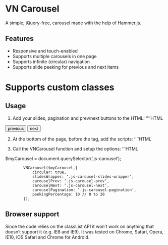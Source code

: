 # VN Carousel
A simple, jQuery-free, carousel made with the help of Hammer.js.  

## Features
- Responsive and touch-enabled
- Supports multiple carousels in one page
- Supports infinite (circular) navigation
- Supports slide peeking for previous and next items
# Supports custom classes

## Usage
1. Add your slides, pagination and prev/next buttons to the HTML:
‘’’’HTML
<div class=“js-carousel”>
			<div class=“js-carousel-slides-wrapper”>
				<div>
					<div class=“slide-wrapper” style=
					“background-image: url(images/01.jpg)”>
					</div>
				</div>
				<div>
					<div class=“slide-wrapper” style=
					“background-image: url(images/02.jpg)”>
					</div>
				</div>
				<div>
					<div class=“slide-wrapper” style=
					“background-image: url(images/03.jpg)”>
					</div>
				</div>
			</div>
			<button class=“carousel-arrow carousel-arrow-prev js-carousel-prev”>previous</button>
			<button class=“carousel-arrow carousel-arrow-next js-carousel-next”>next</button>
			<div class=“carousel-pagination js-carousel-pagination”></div>
		</div>

2. At the bottom of the page, before the </body> tag, add the scripts:
‘’’’HTML
<script src=“js/hammer.min.js”></script>
<script src=“js/carousel.min.js”></script>

3. Call the VNCarousel function and setup the options:
‘’’HTML
<script src=“js/hammer.min.js”></script>
<script src=“js/carousel.min.js”></script>
$myCarousel = document.querySelector(‘.js-carousel’);

			VNCarousel($myCarousel,{
				circular: true,
				slidesWrapper: ‘.js-carousel-slides-wrapper’,
				carouselPrev: ‘.js-carousel-prev’,
				carouselNext: ‘.js-carousel-next’,
				carouselPagination: ‘.js-carousel-pagination’,
				peekingPercentage: 10 // 0 to 20
			});

## Browser support
Since the code relies on the classList API it won’t work on anything that doesn’t support it (e.g. IE8 and IE9). It was tested on Chrome, Safari, Opera, IE10, iOS Safari and Chrome for Android.
